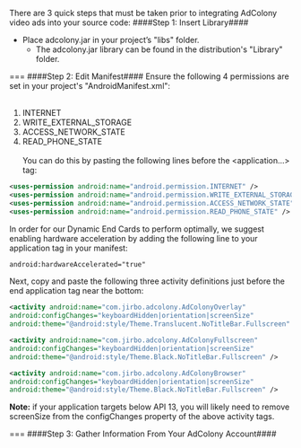 There are 3 quick steps that must be taken prior to integrating AdColony video ads into your source code:
####Step 1: Insert Library####
* Place adcolony.jar in your project’s "libs" folder.
  * The adcolony.jar library can be found in the distribution's "Library" folder.

=== 
####Step 2: Edit Manifest####
Ensure the following 4 permissions are set in your project's "AndroidManifest.xml":<br><br>
1. INTERNET<br>
2. WRITE_EXTERNAL_STORAGE<br>
3. ACCESS_NETWORK_STATE<br>
4. READ_PHONE_STATE <br><br>
You can do this by pasting the following lines before the <application...> tag:
```xml
<uses-permission android:name="android.permission.INTERNET" />
<uses-permission android:name="android.permission.WRITE_EXTERNAL_STORAGE" /> 
<uses-permission android:name="android.permission.ACCESS_NETWORK_STATE" /> 
<uses-permission android:name="android.permission.READ_PHONE_STATE" />
```
In order for our Dynamic End Cards to perform optimally, we suggest enabling hardware acceleration by adding the following line to your application tag in your manifest:<br>
```xml
android:hardwareAccelerated="true"
```
Next, copy and paste the following three activity definitions just before the end application tag near the bottom:
```xml
<activity android:name="com.jirbo.adcolony.AdColonyOverlay"
android:configChanges="keyboardHidden|orientation|screenSize"
android:theme="@android:style/Theme.Translucent.NoTitleBar.Fullscreen" />

<activity android:name="com.jirbo.adcolony.AdColonyFullscreen"
android:configChanges="keyboardHidden|orientation|screenSize"
android:theme="@android:style/Theme.Black.NoTitleBar.Fullscreen" />

<activity android:name="com.jirbo.adcolony.AdColonyBrowser"
android:configChanges="keyboardHidden|orientation|screenSize"
android:theme="@android:style/Theme.Black.NoTitleBar.Fullscreen" />
```
**Note:** if your application targets below API 13, you will likely need to remove screenSize from the configChanges property of the above activity tags.

===
####Step 3: Gather Information From Your AdColony Account####